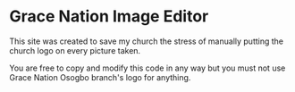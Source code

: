 # Grace Nation Image Editor

This site was created to save my church the stress of manually putting the church logo on every picture taken.

You are free to copy and modify this code in any way but you must not use Grace Nation Osogbo branch's logo for anything.
